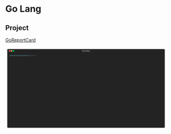 # Go Lang

## Project

[GoReportCard ](https://github.com/gojp/goreportcard)




![goenv](goenv.gif)

